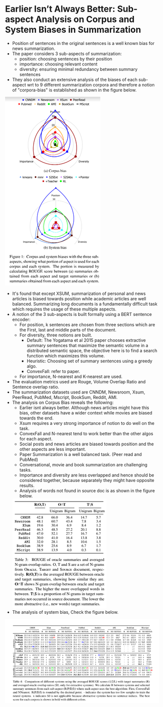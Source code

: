 # Earlier Isn’t Always Better: Sub-aspect Analysis on Corpus and System Biases in Summarization
- Position of sentences in the original sentences is a well known bias for news summarization.
- The paper considers 3 sub-aspects of summarization:
    - position: choosing sentences by their position
    - importance: choosing relevant content 
    - diversity: ensuring minimal redundancy between summary sentences
- They also conduct an extensive analysis of the biases of each sub-aspect wrt to 9 different summarization corpora and therefore a notion of "corpora-bias" is established as shown in the figure below.
<img src='../Images/SysSumm1.png'>

- It's found that except XSUM, summarization of personal and news articles is biased towards position while academic articles are well balanced. Summarizing long documents is a fundamentally difficult task which requires the usage of these multiple aspects. 
- A notion of the 3 sub-aspects is built formally using a BERT sentence encoder:
    - For position, k sentences are chosen from three sections which are the First, last and middle parts of the document. 
    - For diversity, three notions are built. 
        - Default: The Yogatama et al 2015 paper chooses extractive summary sentences that maximize the semantic volume in a distributed semantic space, the objective here is to find a search function which maximizes this volume.
        - Heuristic: Choosing set of summary sentences using a greedy algo.
        - ConvexFall: refer to paper. 
    - For importance, N-nearest and K-nearest are used.
- The evaluation metrics used are Rouge, Volume Overlap Ratio and Sentence overlap ratio.
- The summarization datasets used are CNNDM, Newsroom, Xsum, PeerRead, PubMed, Mscript, BookSum, Reddit, AMI.
- The analysis on Corpus Bias reveals the following:
    - Earlier isnt always better. Although news articles might have this bias, other datasets have a wider context while movies are biased towards the end.
    - Xsum requires a very strong importance of notion to do well on the task. 
    - ConvexFall and N-nearest tend to work better than the other algos for each aspect. 
    - Social posts and news articles are biased towards position and the other aspects are less important. 
    - Paper Summarization is a well balanced task. (Peer read and PubMed)
    - Conversational, movie and book summarization are challenging tasks. 
    - Importance and diversity are less overlapped and hence should be considered together, because separately they might have opposite results. 
    - Analysis of words not found in source doc is as shown in the figure below. 
    <img src='../Images/SysSumm2.png'>
- The analysis of system bias, Check the figure below.
<img src='../Images/SysSumm3.png'>

